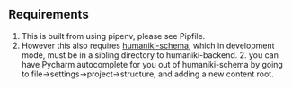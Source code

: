 ## Requirements
1. This is built from using pipenv, please see Pipfile.
2. However this also requires [humaniki-schema](https://github.com/notconfusing/humaniki-schema), which in development mode, must be in a sibling directory to humaniki-backend.
    2. you can have Pycharm autocomplete for you out of humaniki-schema by going to file->settings->project->structure, and adding a new content root.
